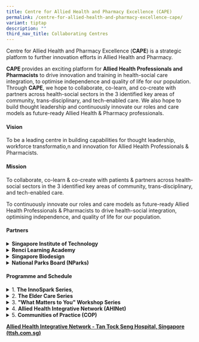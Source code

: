 ```yaml
---
title: Centre for Allied Health and Pharmacy Excellence (CAPE)
permalink: /centre-for-allied-health-and-pharmacy-excellence-cape/
variant: tiptap
description: ""
third_nav_title: Collaborating Centres
---
```

<p>Centre for Allied Health and Pharmacy Excellence (<strong>CAPE</strong>)
is a​ strategic platform to further innovation efforts in Allied Health
and Pharmacy.&nbsp;</p>
<p><strong>CAPE </strong>provides an exciting platform for <strong>Allied Health Professionals and Pharmacists</strong> to
drive innovation and training in health-social care integration, to optimise
independence and quality of life for our population. Through <strong>CAPE</strong>,
we hope to collaborate, co-learn, and co-create with partners across health-social
sectors in the 3 identified key areas of community, trans-disciplinary,
and tech-enabled care. We also hope to build thought leadership and continuously
innovate our roles and care models as future-ready Allied Health &amp;
Pharmacy professionals.​​​</p>
<h4><strong>Vision</strong></h4>
<p>To be a leading centre in building capabilities for thought leadership,
workforce transformatio,n and innovation for Allied Health Professionals
&amp; Pharmacists.&nbsp;</p>
<h4><strong>Mission</strong></h4>
<p>To collaborate, co-learn &amp; co-create with patients &amp; partners
across health-social sectors in the 3 identified key areas of community,
trans-disciplinary, and tech-enabled care.&nbsp;</p>
<p>To continuously innovate our roles and care models as future-ready Allied
Health Professionals &amp; Pharmacists to drive health-social integration,
optimising independence, and quality of life for our population.&nbsp;</p>
<h4><strong>Partners</strong></h4>
<div data-type="detailGroup" class="isomer-accordion isomer-accordion-white">
<details class="isomer-details">
<summary><strong>Singapore Institute of Technology</strong>
</summary>
<div data-type="detailsContent" class="isomer-details-content">
<ul>
<li>
<p>for Internship program: Integrated Work Study Programme (IWSP).</p>
</li>
</ul>
</div>
</details>
<details class="isomer-details">
<summary><strong>Renci Learning Academy</strong>
</summary>
<div data-type="detailsContent" class="isomer-details-content">
<ul>
<li>
<p>to co-design Therapy Assistant Workshops for upskilling.&nbsp;</p>
</li>
</ul>
</div>
</details>
<details class="isomer-details">
<summary><strong>Singapore Biodesign</strong>
</summary>
<div data-type="detailsContent" class="isomer-details-content">
<ul>
<li>
<p>to understand the learning needs of Allied Health professionals regarding
HealthTech and MedTech innovation.&nbsp;</p>
</li>
</ul>
</div>
</details>
<details class="isomer-details">
<summary><strong>National Parks Board (NParks)</strong>
</summary>
<div data-type="detailsContent" class="isomer-details-content">
<ul>
<li>
<p>for the development of accredited Therapeutic Horticulture training for
Allied Health Professionals (AHPs) and for a Community of Practice (CoP)
to promote awareness of Therapeutic Horticulture activities.</p>
</li>
</ul>
</div>
</details>
</div>
<h4><strong>Programme and Schedule</strong></h4>
<div data-type="detailGroup" class="isomer-accordion isomer-accordion-white">
<details class="isomer-details">
<summary>1. <strong>The InnoSpark Series</strong>,</summary>
<div data-type="detailsContent" class="isomer-details-content">
<p>Under the Communities of Practice (COP) learning series, provides a platform
for Allied Health Professionals and Pharmacists to share insights, learnings,
and challenges from their innovation journeys, aiming to inspire innovation
within the community. Sessions are co-designed with invited speakers focusing
on CAPE’s strategic innovation themes, such as Community Care, Workforce
Transformation, and Tech-enabled Care.&nbsp;</p>
</div>
</details>
<details class="isomer-details">
<summary>2. <strong>The Elder Care Series</strong>
</summary>
<div data-type="detailsContent" class="isomer-details-content">
<p>Born from the aspiration to extend care beyond hospitals into the community,
fosters informal COPs among health and social care professionals.&nbsp;</p>
</div>
</details>
<details class="isomer-details">
<summary>3. <strong>"What Matters to You" Workshop Series</strong>
</summary>
<div data-type="detailsContent" class="isomer-details-content">
<p>Aims to foster meaningful conversations to understand seniors' needs,
promote behaviour change, and enhance their quality of life.&nbsp;</p>
</div>
</details>
<details class="isomer-details">
<summary>4. <strong>Allied Health Integrative Network (AHINet)</strong>
</summary>
<div data-type="detailsContent" class="isomer-details-content">
<p>The Allied Health Integrative Network (AHINet) has designed a wide range
of programmes to cater to the needs of Allied Health Professionals and
Nurses in acute and community settings. These programmes aim to equip healthcare
professionals with the knowledge and skills to meet the challenges of caring
for patients in an ever-changing healthcare environment. The training will
be conducted through lectures, discussions, and activities.</p>
</div>
</details>
<details class="isomer-details">
<summary>5. <strong>Communities of Practice (COP)</strong>
</summary>
<div data-type="detailsContent" class="isomer-details-content">
<p>For therapeutic horticulture bring together healthcare and social care
professionals to explore and share the benefits of using nature-based activities
for client engagement and well-being.</p>
</div>
</details>
</div>
<p><strong><a href="https://www.ttsh.com.sg/Healthcare-Professionals/Training-Workshops/Training-Courses/Allied-Health-Integrative-Network/Pages/default.aspx" rel="noopener noreferrer nofollow" target="_blank"><u>Allied Health Integrative Network - Tan Tock Seng Hospital, Singapore (ttsh.com.sg)</u></a></strong>
</p>
<p>
<br>
</p>